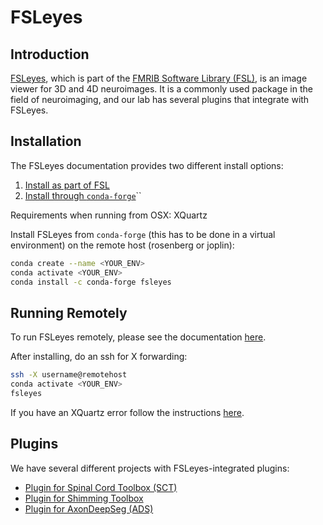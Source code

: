 # FSLeyes

## Introduction <a id="install_fsleyes"></a>

[FSLeyes](https://fsl.fmrib.ox.ac.uk/fsl/fslwiki/FSLeyes), which is part of the [FMRIB Software Library \(FSL\)](https://fsl.fmrib.ox.ac.uk/fsl/fslwiki/), is an image viewer for 3D and 4D neuroimages. It is a commonly used package in the field of neuroimaging, and our lab has several plugins that integrate with FSLeyes.

## Installation <a id="install_fsleyes"></a>

The FSLeyes documentation provides two different install options:

1. [Install as part of FSL](https://open.win.ox.ac.uk/pages/fsl/fsleyes/fsleyes/userdoc/install.html#install-as-part-of-fsl-recommended)
2. [Install through `conda-forge`](https://open.win.ox.ac.uk/pages/fsl/fsleyes/fsleyes/userdoc/install.html#install-from-conda-forge-recommended)\`\`

Requirements when running from OSX: XQuartz

Install FSLeyes from `conda-forge` \(this has to be done in a virtual environment\) on the remote host \(rosenberg or joplin\):

```bash
conda create --name <YOUR_ENV>
conda activate <YOUR_ENV>
conda install -c conda-forge fsleyes
```

## Running Remotely

To run FSLeyes remotely, please see the documentation [here](https://open.win.ox.ac.uk/pages/fsl/fsleyes/fsleyes/userdoc/troubleshooting.html#running-fsleyes-remotely).

After installing, do an ssh for X forwarding:

```bash
ssh -X username@remotehost
conda activate <YOUR_ENV>
fsleyes
```

If you have an XQuartz error follow the instructions [here](https://open.win.ox.ac.uk/pages/fsl/fsleyes/fsleyes/userdoc/troubleshooting.html#xquartz-fsleyes-doesn-t-start-and-just-shows-an-error).

## Plugins

We have several different projects with FSLeyes-integrated plugins:

* [Plugin for Spinal Cord Toolbox \(SCT\)](https://spinalcordtoolbox.com/en/latest/user_section/fsleyes.html)
* [Plugin for Shimming Toolbox](https://github.com/shimming-toolbox/fsleyes-plugin-shimming-toolbox)
* [Plugin for AxonDeepSeg \(ADS\)](https://axondeepseg.readthedocs.io/en/latest/documentation.html#graphical-user-interface-gui-optional)

